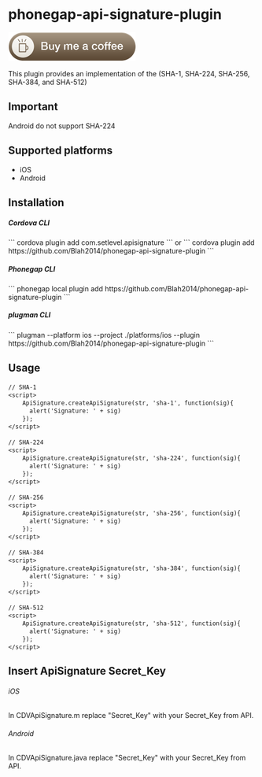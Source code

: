 phonegap-api-signature-plugin
=============================

<a href="https://www.paypal.com/cgi-bin/webscr?cmd=_s-xclick&hosted_button_id=C2HFZWSUPV47Q" target="_blank">
  <img src="https://raw.githubusercontent.com/Blah2014/phonegap-inmobi-plugin/gh-pages/images/BuymeaCoffee.png" border="0" name="submit" alt="PayPal - The safer, easier way to pay online!" />
</a>

This plugin provides an implementation of the (SHA-1, SHA-224, SHA-256, SHA-384, and SHA-512)

<h2>Important</h2>
Android do not support SHA-224

<h2>Supported platforms</h2>
<ul>
  <li>iOS</li>
  <li>Android</li>
</ul>

<h2>Installation</h2>

<h5>Cordova CLI</h5>
```
cordova plugin add com.setlevel.apisignature
```
or
```
cordova plugin add https://github.com/Blah2014/phonegap-api-signature-plugin
```

<h5>Phonegap CLI</h5>
```
phonegap local plugin add https://github.com/Blah2014/phonegap-api-signature-plugin
```

<h5>plugman CLI</h5>
```
plugman --platform ios --project ./platforms/ios --plugin https://github.com/Blah2014/phonegap-api-signature-plugin
```

## Usage
```
// SHA-1
<script>
    ApiSignature.createApiSignature(str, 'sha-1', function(sig){
      alert('Signature: ' + sig)
    });
</script>

// SHA-224
<script>
    ApiSignature.createApiSignature(str, 'sha-224', function(sig){
      alert('Signature: ' + sig)
    });
</script>

// SHA-256
<script>
    ApiSignature.createApiSignature(str, 'sha-256', function(sig){
      alert('Signature: ' + sig)
    });
</script>

// SHA-384
<script>
    ApiSignature.createApiSignature(str, 'sha-384', function(sig){
      alert('Signature: ' + sig)
    });
</script>

// SHA-512
<script>
    ApiSignature.createApiSignature(str, 'sha-512', function(sig){
      alert('Signature: ' + sig)
    });
</script>
```
## Insert ApiSignature Secret_Key
###### iOS
In CDVApiSignature.m replace "Secret_Key" with your Secret_Key from API.

###### Android
In CDVApiSignature.java replace "Secret_Key" with your Secret_Key from API.
